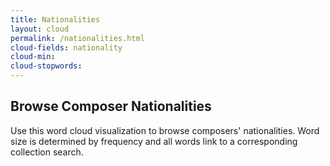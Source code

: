 ```yaml
---
title: Nationalities
layout: cloud
permalink: /nationalities.html
cloud-fields: nationality
cloud-min: 
cloud-stopwords:
---
```


## Browse Composer Nationalities

Use this word cloud visualization to browse composers' nationalities.
Word size is determined by frequency and all words link to a corresponding collection search.
